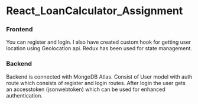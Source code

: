 # React_LoanCalculator_Assignment

### Frontend 
You can register and login. I also have created custom hook for getting user location using Geolocation api.
Redux has been used for state management.

### Backend
Backend is connected with MongoDB Atlas. Consist of User model with auth route which consists of register and login routes.
After login the user gets an accesstoken (jsonwebtoken) which can be used for enhanced authentication.
